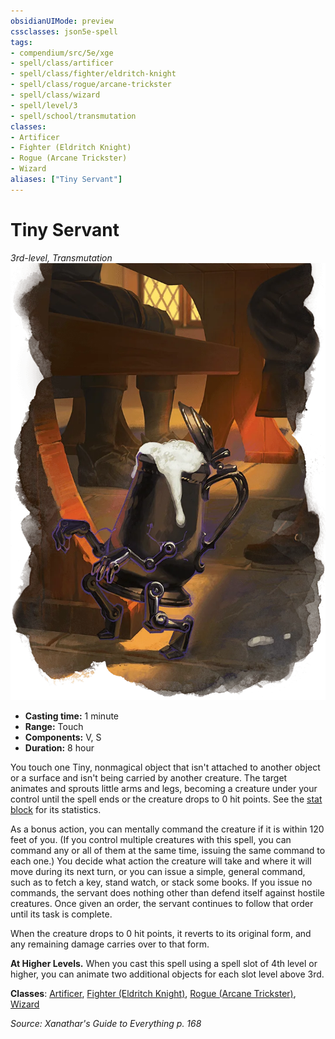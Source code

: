 ```yaml
---
obsidianUIMode: preview
cssclasses: json5e-spell
tags:
- compendium/src/5e/xge
- spell/class/artificer
- spell/class/fighter/eldritch-knight
- spell/class/rogue/arcane-trickster
- spell/class/wizard
- spell/level/3
- spell/school/transmutation
classes:
- Artificer
- Fighter (Eldritch Knight)
- Rogue (Arcane Trickster)
- Wizard
aliases: ["Tiny Servant"]
---
```

# Tiny Servant
*3rd-level, Transmutation*  
![](4-Resources/Compendium/spells/img/tiny-servant.webp#right)  

- **Casting time:** 1 minute
- **Range:** Touch
- **Components:** V, S
- **Duration:** 8 hour

You touch one Tiny, nonmagical object that isn't attached to another object or a surface and isn't being carried by another creature. The target animates and sprouts little arms and legs, becoming a creature under your control until the spell ends or the creature drops to 0 hit points. See the [stat block](4-Resources/Compendium/bestiary/construct/tiny-servant-xge.md) for its statistics.

As a bonus action, you can mentally command the creature if it is within 120 feet of you. (If you control multiple creatures with this spell, you can command any or all of them at the same time, issuing the same command to each one.) You decide what action the creature will take and where it will move during its next turn, or you can issue a simple, general command, such as to fetch a key, stand watch, or stack some books. If you issue no commands, the servant does nothing other than defend itself against hostile creatures. Once given an order, the servant continues to follow that order until its task is complete.

When the creature drops to 0 hit points, it reverts to its original form, and any remaining damage carries over to that form.

**At Higher Levels.** When you cast this spell using a spell slot of 4th level or higher, you can animate two additional objects for each slot level above 3rd.

**Classes**: [Artificer](4-Resources/Compendium/classes/artificer-tce.md), [Fighter (Eldritch Knight)](4-Resources/Compendium/classes/fighter-eldritch-knight.md), [Rogue (Arcane Trickster)](4-Resources/Compendium/classes/rogue-arcane-trickster.md), [Wizard](4-Resources/Compendium/classes/wizard.md)

*Source: Xanathar's Guide to Everything p. 168*